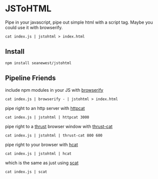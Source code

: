 # JSToHTML

Pipe in your javascript, pipe out simple html with a script tag. Maybe you could use it with browserify.

```
cat index.js | jstohtml > index.html
```

## Install

```
npm install seanewest/jstohtml
```

## Pipeline Friends


include npm modules in your JS with [browserify](https://github.com/substack/node-browserify)
```
cat index.js | browserify - | jstohtml > index.html
```

pipe right to an http server with [httpcat](https://github.com/seanewest/httpcat)
```
cat index.js | jstohtml | httpcat 3000
```

pipe right to a [thrust](https://github.com/breach/thrust) browser window with [thrust-cat](https://github.com/seanewest/thrust-cat)
```
cat index.js | jstohtml | thrust-cat 800 600
```

pipe right to your browser with [hcat](https://github.com/kessler/node-hcat)

```
cat index.js | jstohtml | hcat
```

which is the same as just using [scat](https://github.com/hughsk/scat)
```
cat index.js | scat
```
